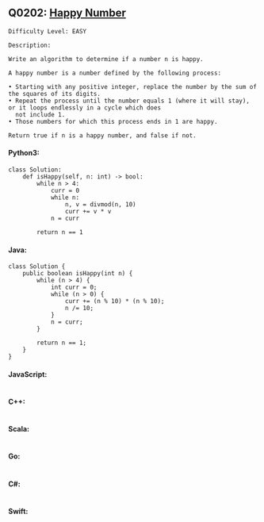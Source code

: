 ## Q0202: [Happy Number](https://leetcode.com/problems/happy-number/)

```
Difficulty Level: EASY
```

```
Description:

Write an algorithm to determine if a number n is happy.

A happy number is a number defined by the following process:

• Starting with any positive integer, replace the number by the sum of the squares of its digits.
• Repeat the process until the number equals 1 (where it will stay), or it loops endlessly in a cycle which does
  not include 1.
• Those numbers for which this process ends in 1 are happy.

Return true if n is a happy number, and false if not.
```

#### Python3:

```
class Solution:
    def isHappy(self, n: int) -> bool:
        while n > 4:
            curr = 0
            while n:
                n, v = divmod(n, 10)
                curr += v * v
            n = curr

        return n == 1
```

#### Java:

```
class Solution {
    public boolean isHappy(int n) {
        while (n > 4) {
            int curr = 0;
            while (n > 0) {
                curr += (n % 10) * (n % 10);
                n /= 10;
            }
            n = curr;
        }

        return n == 1;
    }
}
```

#### JavaScript:

```

```

#### C++:

```

```

#### Scala:

```

```

#### Go:

```

```

#### C#:

```

```

#### Swift:

```

```